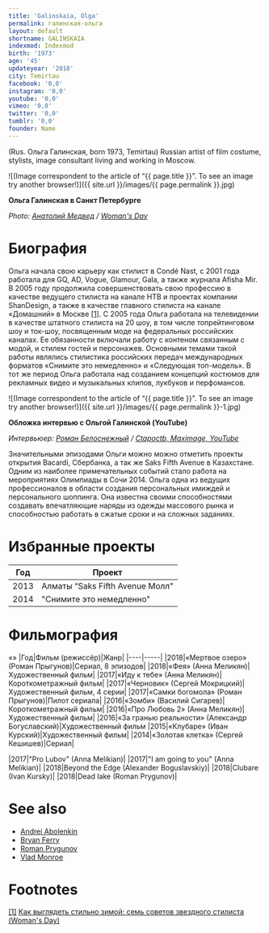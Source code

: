 ```yaml
---
title: 'Galinskaia, Olga'
permalink: галинская-ольга
layout: default
shortname: GALINSKAIA
indexmod: Indexmod
birth: '1973'
age: '45'
updateyear: '2018'
city: Temirtau
facebook: '0,0'
instagram: '0,0'
youtube: '0,0'
vimeo: '0,0'
twitter: '0,0'
tumblr: '0,0'
founder: Name
---
```


(Rus. Ольга Галинская, born 1973, Temirtau) Russian artist of film costume, stylists, image consultant living and working in Moscow.

![(Image correspondent to the article of “{{ page.title }}”. To see an image try another browser!)]({{ site.url }}/images/{{ page.permalink }}.jpg)

**Ольга Галинская в Санкт Петербурге**

*Photo: [Анатолий Медвед](medved-anatolii) / [Woman's Day](http://www.wday.ru/moda-shopping/style/kak-vyiglyadet-stilno-zimoy-sem-sovetov-zvezdnogo-stilista/)*

# Биография

Ольга начала свою карьеру как стилист в Condé Nast, с 2001 года работала для GQ, AD, Vogue, Glamour, Gala, а также журнала Afisha Mir. В 2005 году продолжила совершенствовать свою профессию в качестве ведущего стилиста на канале НТВ и проектах компании ShanDesign, а также в качестве главного стилиста на канале «Домашний» в Москве <span id="a1">[\[1\]](#f1)</span>. С 2005 года Ольга работала на телевидении в качестве штатного стилиста на 20 шоу, в том числе топрейтинговом шоу и ток-шоу, посвященным моде на федеральных российских каналах. Ее обязанности включали работу с контеном связанным с модой, и стилем гостей и персонажев. Основными темами такой работы являлись стилистика российских передач международных форматов «Снимите это немедленно» и «Следующая топ-модель». В тот же период Ольга работала над созданием концепций костюмов для рекламных видео и музыкальных клипов, лукбуков и перфомансов.

![(Image correspondent to the article of “{{ page.title }}”. To see an image try another browser!)]({{ site.url }}/images/{{ page.permalink }}-1.jpg)

**Обложка интервью с Ольгой Галинской (YouTube)**

*Интервьюер: [Роман Белоснежный](belosnezhny-roman) / [Ctapoctb, Maximage, YouTube](https://www.youtube.com/watch?v=uezoSg6QpvE)*

Значительными эпизодами Ольги можно можно отметить проекты открытия Bacardi, Сбербанка, а так же Saks Fifth Avenue в Казахстане. Одним из наиболее примечательных событий стало работа на мероприятиях Олимпиады в Сочи 2014. Ольга одна из ведущих профессионалов в области создания персональных имиждей и персонального шоппинга. Она известна своими способностями создавать впечатляющие наряды из одежды массового рынка и способностью работать в сжатые сроки и на сложных заданиях.

# Избранные проекты

|Год|Проект|
|----|-----|
|2013|Алматы “Saks Fifth Avenue Молл"|
|2014|"Снимите это немедленно"|

# Фильмография
«»
|Год|Фильм (режиссёр)|Жанр|
|----|-----|
|2018|«Мертвое озеро» (Роман Прыгунов)|Сериал, 8 эпизодов|
|2018|«Фея» (Анна Меликян)|Художественный фильм|
|2017|«Иду к тебе» (Анна Меликян)|Короткометражный фильм|
|2017|«Черновик» (Сергей Мокрицкий)|Художественный фильм, 4 серии|
|2017|«Самки богомола» (Роман Прыгунов)|Пилот сериала|
|2016|«Зомби» (Василий Сигарев)|Короткометражный фильм|
|2016|«Про Любовь 2» (Анна Меликян)|Художественный фильм|
|2016|«За гранью реальности» (Александр Богуславский)|Художественный фильм
|2015|«Клубаре» (Иван Курский)|Художественный фильм|
|2014|«Золотая клетка» (Сергей Кешишев)|Сериал|




|2017|"Pro Lubov" (Anna Melikian)|
|2017|"I am going to you" (Anna Melikian)|
|2018|Beyond the Edge (Alexander Boguslavskiy)|
|2018|Clubare (Ivan Kursky)|
|2018|Dead lake (Roman Prygunov)|

# See also

+ [Andrei Abolenkin](abolenkin-andrei)
+ [Bryan Ferry](ferry-bryan)
+ [Roman Prygunov](prygunov-roman)
+ [Vlad Monroe](vlad-monroe)

# Footnotes

[[1]](#a1) <span id="f1"></span> [Как выглядеть стильно зимой: семь советов звездного стилиста (Woman's Day)](http://www.wday.ru/moda-shopping/style/kak-vyiglyadet-stilno-zimoy-sem-sovetov-zvezdnogo-stilista/)
